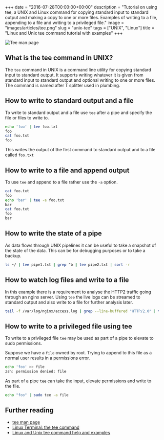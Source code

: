 +++
date = "2016-07-28T00:00:00+00:00"
description = "Tutorial on using tee, a UNIX and Linux command for copying standard input to standard output and making a copy to one or more files. Examples of writing to a file, appending to a file and writing to a privileged file."
image = "images/articles/tee.png"
slug = "unix-tee"
tags = ["UNIX", "Linux"]
title = "Linux and Unix tee command tutorial with examples"
+++

![Tee man page][4]

## What is the tee command in UNIX?

The `tee` command in UNIX is a command line utility for copying standard input
to standard output. It supports writing whatever it is given from standard input
to standard output and optional writing to one or more files. The command is
named after T splitter used in plumbing.

## How to write to standard output and a file

To write to standard output and a file use `tee` after a pipe and specify the
file or files to write to.

```sh
echo 'foo' | tee foo.txt
foo
cat foo.txt
foo
```

This writes the output of the first command to standard output and to a file
called `foo.txt`

## How to write to a file and append output

To use `tee` and append to a file rather use the `-a` option.

```sh
cat foo.txt
foo
echo 'bar' | tee -a foo.txt
bar
cat foo.txt
foo
bar
```

## How to write the state of a pipe

As data flows through UNIX pipelines it can be useful to take a snapshot of the
state of the data. This can be for debugging purposes or to take a backup.

```sh
ls ~/ | tee pipe1.txt | grep ^b | tee pipe2.txt | sort -r
```

## How to watch log files and write to a file

In this example there is a requirement to analyse the HTTP2 traffic going
through an nginx server. Using `tee` the live logs can be streamed to standard
output and also write to a file for further analysis later.

```sh
tail -f /var/log/nginx/access.log | grep --line-buffered "HTTP/2.0" | tee -a http2.log
```

## How to write to a privileged file using tee

To write to a privileged file `tee` may be used as part of a pipe to elevate to
sudo permissions.

Suppose we have a `file` owned by root. Trying to append to this file as a
normal user results in a permissions error.

```sh
echo 'foo' >> file
zsh: permission denied: file
```

As part of a pipe `tee` can take the input, elevate permissions and write to the
file.

```sh
echo "foo" | sudo tee -a file
```

## Further reading

- [tee man page][1]
- [Linux Terminal: the tee command][2]
- [Linux and Unix tee command help and examples][3]

[1]: http://man7.org/linux/man-pages/man1/tee.1.html
[2]: https://linuxaria.com/pills/linux-terminal-the-tee-command
[3]: http://www.computerhope.com/unix/utee.htm
[4]: /images/articles/tee.png
